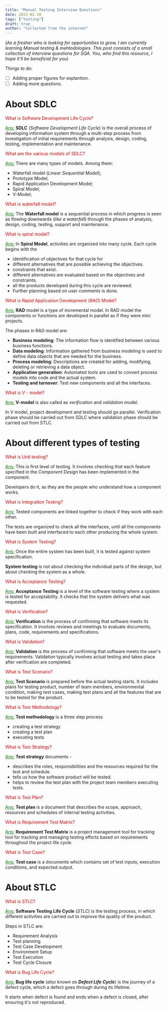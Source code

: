 ```yaml
---
title: "Manual Testing Interview Questions"
date: 2022-02-20
tags: ["testing"]
draft: true
author: "Collected from the internet"
---
```


(*As a fresher who is looking for opportunities to grow, I am currently learning Manual testing & mehtodologies. This post consists of a small collection of interview questions for SQA. You, who find this resource, I hope it'll be beneficial for you*)

Things to do:

- [ ] Adding proper figures for explantion.
- [ ] Adding more questions.

# About SDLC

<span style="color: red;">What is Software Development Life Cycle?</span>

<span style="color: green;"><ins>Ans:</ins></span> **SDLC** (*Software Development Life Cycle*) is the overall process of developing information system through a multi-step process from investigation of initial requirements through analysis, design, coding, testing, implementation and maintenance.

<span style="color: red;">What are the various models of SDLC?</span>

<span style="color: green;"><ins>Ans:</ins></span> There are many types of models. Among them:

- Waterfall model (*Linear Sequential Model*);
- Prototype Model;
- Rapid Application Development Model;
- Spiral Model;
- V-Model;

<span style="color: red;">What is waterfall model?</span>

<span style="color: green;"><ins>Ans:</ins></span> The **Waterfall model** is a sequential process in which progress is seen as flowing downwards (*like a waterfall*) through the phases of analysis, design, coding, testing, support and maintenance.

<span style="color: red;">What is spiral model?</span>

<span style="color: green;"><ins>Ans:</ins></span> In **Spiral Model**, activities are organized into many cycle. Each cycle begins with the

- identification of objectives for that cycle for
- different alternatives that are possible achieving the objectives.
- constraints that exist.
- different alternatives are evaluated based on the objectives and constraints.
- all the products developed during this cycle are reviewed.
- Further planning based on user comments is done.

<span style="color: red;">What is Rapid Application Development (*RAD*) Model?</span>

<span style="color: green;"><ins>Ans:</ins></span> **RAD** model is a type of incremental model. In RAD model the components or functions are developed in parallel as if they were mini projects.

The phases in RAD model are:

- **Business modeling**: The information flow is identified between various business functions.
- **Data modeling**: Information gathered from business modeling is used to define data objects that are needed for the business.
- **Process modeling**: Descriptions are created for adding, modifying, deleting or retrieving a data object.
- **Application generation**: Automated tools are used to convert process models into code and the actual system.
- **Testing and turnover**: Test new components and all the interfaces.

<span style="color: red;">What is V - model?</span>

<span style="color: green;"><ins>Ans:</ins></span> **V-model** is also called as *verification* and *validation* model.

In V model, project development and testing should go parallel. Verification phase should be carried out from SDLC where validation phase should be carried out from STLC.

# About different types of testing

<span style="color: red;">What is Unit testing?</span>

<span style="color: green;"><ins>Ans:</ins></span> This is first level of testing. It involves checking that each feature specified in the *Component Design* has been implemented in the component.

Developers do it, as they are the people who understand how a component works.

<span style="color: red;">What is Integration Testing?</span>

<span style="color: green;"><ins>Ans:</ins></span> Tested components are linked together to check if they work with each other. 

The tests are organized to check all the interfaces, until all the components have been built and interfaced to each other producing the whole system.

<span style="color: red;">What is System Testing?</span>

<span style="color: green;"><ins>Ans:</ins></span> Once the entire system has been built, it is tested against system specification.

**System testing** is not about checking the individual parts of the design, but about checking the system as a whole.

<span style="color: red;">What is Acceptance Testing?</span>

<span style="color: green;"><ins>Ans:</ins></span> **Acceptance Testing** is a level of the software testing where a system is tested for acceptability. It checks that the system delivers what was requested.

<span style="color: red;">What is Verification?</span>

<span style="color: green;"><ins>Ans:</ins></span> **Verification** is the process of confirming that software meets its specification. It involves reviews and meetings to evaluate documents, plans, code, requirements and specifications.

<span style="color: red;">What is Validation?</span>

<span style="color: green;"><ins>Ans:</ins></span> **Validation** is the process of confirming that software meets the user's requirements. Validation typically involves actual testing and takes place after verification are completed.

<span style="color: red;">What is Test Scenario?</span>

<span style="color: green;"><ins>Ans:</ins></span> **Test Scenario** is prepared before the actual testing starts.
It includes plans for testing product, number of team members, environmental condition, making test cases, making test plans and all the features that are to be tested for the product.

<span style="color: red;">What is Test Methodology?</span>

<span style="color: green;"><ins>Ans:</ins></span> **Test methodology** is a three step process

- creating a test strategy
- creating a test plan
- executing tests

<span style="color: red;">What is Test Strategy?</span>

<span style="color: green;"><ins>Ans:</ins></span> **Test strategy** documents -

- describes the roles, responsibilities and the resources required for the test and schedule.
- tells us how the software product will be tested.
- helps to review the test plan with the project team members executing tests.

<span style="color: red;">What is Test Plan?</span>

<span style="color: green;"><ins>Ans:</ins></span> **Test plan** is a document that describes the scope, approach, resources and schedules of internal testing activities.

<span style="color: red;">What is Requirement Test Matrix?</span>

<span style="color: green;"><ins>Ans:</ins></span> **Requirement Test Matrix** is a project management tool for tracking tool for tracking and managing testing efforts based on requirements throughout the project life cycle.

<span style="color: red;">What is Test Case?</span>

<span style="color: green;"><ins>Ans:</ins></span> **Test case** is a documents which contains set of test inputs, execution conditions, and expected output.

# About STLC

<span style="color: red;">What is STLC?</span>

<span style="color: green;"><ins>Ans:</ins></span> **Software Testing Life Cycle** (*STLC*) is the testing process, in which different activities are carried out to improve the quality of the product.

Steps in STLC are:

- Requirement Analysis
- Test planning
- Test Case Development
- Environment Setup
- Test Execution
- Test Cycle Closure

<span style="color: red;">What is Bug Life Cycle?</span>

<span style="color: green;"><ins>Ans:</ins></span> **Bug life cycle** (*also known as **Defect Life Cycle***) is the journey of a defect cycle, which a defect goes through during its lifetime.

It starts when defect is found and ends when a defect is closed, after ensuring it's not reproduced.
